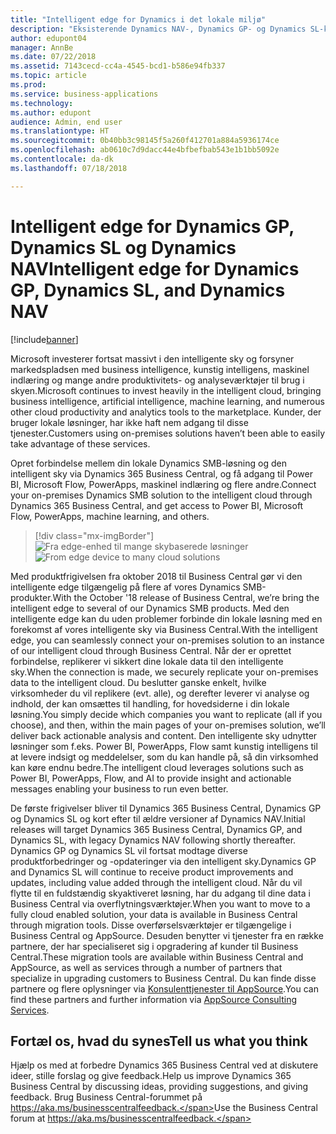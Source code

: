```yaml
---
title: "Intelligent edge for Dynamics i det lokale miljø"
description: "Eksisterende Dynamics NAV-, Dynamics GP- og Dynamics SL-kunder kan få adgang til skyen via den intelligente edge."
author: edupont04
manager: AnnBe
ms.date: 07/22/2018
ms.assetid: 7143cecd-cc4a-4545-bcd1-b586e94fb337
ms.topic: article
ms.prod: 
ms.service: business-applications
ms.technology: 
ms.author: edupont
audience: Admin, end user
ms.translationtype: HT
ms.sourcegitcommit: 0b40bb3c98145f5a260f412701a884a5936174ce
ms.openlocfilehash: ab0610c7d9dacc44e4bfbefbab543e1b1bb5092e
ms.contentlocale: da-dk
ms.lasthandoff: 07/18/2018

---
```

# <a name="intelligent-edge-for-dynamics-gp-dynamics-sl-and-dynamics-nav"></a><span data-ttu-id="52571-103">Intelligent edge for Dynamics GP, Dynamics SL og Dynamics NAV</span><span class="sxs-lookup"><span data-stu-id="52571-103">Intelligent edge for Dynamics GP, Dynamics SL, and Dynamics NAV</span></span>


[!include[banner](../../includes/banner.md)]

<span data-ttu-id="52571-104">Microsoft investerer fortsat massivt i den intelligente sky og forsyner markedspladsen med business intelligence, kunstig intelligens, maskinel indlæring og mange andre produktivitets- og analyseværktøjer til brug i skyen.</span><span class="sxs-lookup"><span data-stu-id="52571-104">Microsoft continues to invest heavily in the intelligent cloud, bringing business intelligence, artificial intelligence, machine learning, and numerous other cloud productivity and analytics tools to the marketplace.</span></span> <span data-ttu-id="52571-105">Kunder, der bruger lokale løsninger, har ikke haft nem adgang til disse tjenester.</span><span class="sxs-lookup"><span data-stu-id="52571-105">Customers using on-premises solutions haven’t been able to easily take advantage of these services.</span></span>  

<span data-ttu-id="52571-106">Opret forbindelse mellem din lokale Dynamics SMB-løsning og den intelligent sky via Dynamics 365 Business Central, og få adgang til Power BI, Microsoft Flow, PowerApps, maskinel indlæring og flere andre.</span><span class="sxs-lookup"><span data-stu-id="52571-106">Connect your on-premises Dynamics SMB solution to the intelligent cloud through Dynamics 365 Business Central, and get access to Power BI, Microsoft Flow, PowerApps, machine learning, and others.</span></span>  

> [!div class="mx-imgBorder"]
> <span data-ttu-id="52571-107">![](media/impact-dynamics-gp-dynamics-sl-customers-1.png "Fra edge-enhed til mange skybaserede løsninger")</span><span class="sxs-lookup"><span data-stu-id="52571-107">![](media/impact-dynamics-gp-dynamics-sl-customers-1.png "From edge device to many cloud solutions")</span></span>  

<span data-ttu-id="52571-108">Med produktfrigivelsen fra oktober 2018 til Business Central gør vi den intelligente edge tilgængelig på flere af vores Dynamics SMB-produkter.</span><span class="sxs-lookup"><span data-stu-id="52571-108">With the October '18 release of Business Central, we’re bring the intelligent edge to several of our Dynamics SMB products.</span></span> <span data-ttu-id="52571-109">Med den intelligente edge kan du uden problemer forbinde din lokale løsning med en forekomst af vores intelligente sky via Business Central.</span><span class="sxs-lookup"><span data-stu-id="52571-109">With the intelligent edge, you can seamlessly connect your on-premises solution to an instance of our intelligent cloud through Business Central.</span></span> <span data-ttu-id="52571-110">Når der er oprettet forbindelse, replikerer vi sikkert dine lokale data til den intelligente sky.</span><span class="sxs-lookup"><span data-stu-id="52571-110">When the connection is made, we securely replicate your on-premises data to the intelligent cloud.</span></span> <span data-ttu-id="52571-111">Du beslutter ganske enkelt, hvilke virksomheder du vil replikere (evt. alle), og derefter leverer vi analyse og indhold, der kan omsættes til handling, for hovedsiderne i din lokale løsning.</span><span class="sxs-lookup"><span data-stu-id="52571-111">You simply decide which companies you want to replicate (all if you choose), and then, within the main pages of your on-premises solution, we’ll deliver back actionable analysis and content.</span></span> <span data-ttu-id="52571-112">Den intelligente sky udnytter løsninger som f.eks. Power BI, PowerApps, Flow samt kunstig intelligens til at levere indsigt og meddelelser, som du kan handle på, så din virksomhed kan køre endnu bedre.</span><span class="sxs-lookup"><span data-stu-id="52571-112">The intelligent cloud leverages solutions such as Power BI, PowerApps, Flow, and AI to provide insight and actionable messages enabling your business to run even better.</span></span>  

<span data-ttu-id="52571-113">De første frigivelser bliver til Dynamics 365 Business Central, Dynamics GP og Dynamics SL og kort efter til ældre versioner af Dynamics NAV.</span><span class="sxs-lookup"><span data-stu-id="52571-113">Initial releases will target Dynamics 365 Business Central, Dynamics GP, and Dynamics SL, with legacy Dynamics NAV following shortly thereafter.</span></span> <span data-ttu-id="52571-114">Dynamics GP og Dynamics SL vil fortsat modtage diverse produktforbedringer og -opdateringer via den intelligent sky.</span><span class="sxs-lookup"><span data-stu-id="52571-114">Dynamics GP and Dynamics SL will continue to receive product improvements and updates, including value added through the intelligent cloud.</span></span> <span data-ttu-id="52571-115">Når du vil flytte til en fuldstændig skyaktiveret løsning, har du adgang til dine data i Business Central via overflytningsværktøjer.</span><span class="sxs-lookup"><span data-stu-id="52571-115">When you want to move to a fully cloud enabled solution, your data is available in Business Central through migration tools.</span></span> <span data-ttu-id="52571-116">Disse overførselsværktøjer er tilgængelige i Business Central og AppSource. Desuden benytter vi tjenester fra en række partnere, der har specialiseret sig i opgradering af kunder til Business Central.</span><span class="sxs-lookup"><span data-stu-id="52571-116">These migration tools are available within Business Central and AppSource, as well as services through a number of partners that specialize in upgrading customers to Business Central.</span></span> <span data-ttu-id="52571-117">Du kan finde disse partnere og flere oplysninger via [Konsulenttjenester til AppSource](https://appsource.microsoft.com/marketplace/consulting-services?product=dynamics-365%3Bdynamics-365-business-central&page=1).</span><span class="sxs-lookup"><span data-stu-id="52571-117">You can find these partners and further information via [AppSource Consulting Services](https://appsource.microsoft.com/marketplace/consulting-services?product=dynamics-365%3Bdynamics-365-business-central&page=1).</span></span>  

<!--
## Status
### Availability
On-premises, hybrid
### Regional availability
No regional restrictions. Available in all Dynamics 365 Business Central supported markets.
-->

## <a name="tell-us-what-you-think"></a><span data-ttu-id="52571-118">Fortæl os, hvad du synes</span><span class="sxs-lookup"><span data-stu-id="52571-118">Tell us what you think</span></span>
<span data-ttu-id="52571-119">Hjælp os med at forbedre Dynamics 365 Business Central ved at diskutere ideer, stille forslag og give feedback.</span><span class="sxs-lookup"><span data-stu-id="52571-119">Help us improve Dynamics 365 Business Central by discussing ideas, providing suggestions, and giving feedback.</span></span> <span data-ttu-id="52571-120">Brug Business Central-forummet på https://aka.ms/businesscentralfeedback.</span><span class="sxs-lookup"><span data-stu-id="52571-120">Use the Business Central forum at https://aka.ms/businesscentralfeedback.</span></span>

